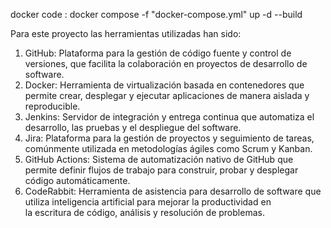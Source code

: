 docker code : docker compose -f "docker-compose.yml" up -d --build

Para este proyecto las herramientas utilizadas han sido: 

1. GitHub: Plataforma para la gestión de código fuente y control de versiones, que facilita la colaboración en proyectos de desarrollo de 
 software.
2. Docker: Herramienta de virtualización basada en contenedores que permite crear, desplegar y ejecutar aplicaciones de manera aislada y 
 reproducible.
3. Jenkins: Servidor de integración y entrega continua que automatiza el desarrollo, las pruebas y el despliegue del software.
4. Jira: Plataforma para la gestión de proyectos y seguimiento de tareas, comúnmente utilizada en metodologías ágiles como Scrum y Kanban.
5. GitHub Actions: Sistema de automatización nativo de GitHub que permite definir flujos de trabajo para construir, probar y desplegar  
 código automáticamente.
6. CodeRabbit: Herramienta de asistencia para desarrollo de software que utiliza inteligencia artificial para mejorar la productividad en  
 la escritura de código, análisis y resolución de problemas.

